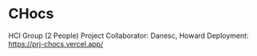 # CHocs

HCI Group (2 People) Project
Collaborator: Danesc, Howard
Deployment: https://prj-chocs.vercel.app/
